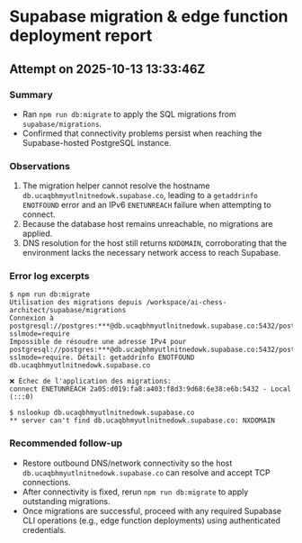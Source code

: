 # Supabase migration & edge function deployment report

## Attempt on 2025-10-13 13:33:46Z

### Summary
- Ran `npm run db:migrate` to apply the SQL migrations from `supabase/migrations`.
- Confirmed that connectivity problems persist when reaching the Supabase-hosted PostgreSQL instance.

### Observations
1. The migration helper cannot resolve the hostname `db.ucaqbhmyutlnitnedowk.supabase.co`, leading to a `getaddrinfo ENOTFOUND` error and an IPv6 `ENETUNREACH` failure when attempting to connect.
2. Because the database host remains unreachable, no migrations are applied.
3. DNS resolution for the host still returns `NXDOMAIN`, corroborating that the environment lacks the necessary network access to reach Supabase.

### Error log excerpts
```
$ npm run db:migrate
Utilisation des migrations depuis /workspace/ai-chess-architect/supabase/migrations
Connexion à postgresql://postgres:***@db.ucaqbhmyutlnitnedowk.supabase.co:5432/postgres?sslmode=require
Impossible de résoudre une adresse IPv4 pour postgresql://postgres:***@db.ucaqbhmyutlnitnedowk.supabase.co:5432/postgres?sslmode=require. Détail: getaddrinfo ENOTFOUND db.ucaqbhmyutlnitnedowk.supabase.co

❌ Échec de l'application des migrations:
connect ENETUNREACH 2a05:d019:fa8:a403:f8d3:9d68:6e38:e6b:5432 - Local (:::0)
```

```
$ nslookup db.ucaqbhmyutlnitnedowk.supabase.co
** server can't find db.ucaqbhmyutlnitnedowk.supabase.co: NXDOMAIN
```

### Recommended follow-up
- Restore outbound DNS/network connectivity so the host `db.ucaqbhmyutlnitnedowk.supabase.co` can resolve and accept TCP connections.
- After connectivity is fixed, rerun `npm run db:migrate` to apply outstanding migrations.
- Once migrations are successful, proceed with any required Supabase CLI operations (e.g., edge function deployments) using authenticated credentials.
